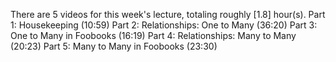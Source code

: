 There are 5 videos for this week's lecture, totaling roughly [1.8] hour(s).
Part 1: Housekeeping (10:59)
Part 2: Relationships: One to Many (36:20)
Part 3: One to Many in Foobooks (16:19)
Part 4: Relationships: Many to Many (20:23)
Part 5: Many to Many in Foobooks (23:30)
